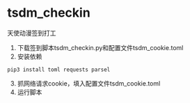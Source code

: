 # tsdm_checkin
天使动漫签到打工
1. 下载签到脚本tsdm_checkin.py和配置文件tsdm_cookie.toml
2. 安装依赖
```shell
pip3 install toml requests parsel
```
3. 抓网络请求cookie，填入配置文件tsdm_cookie.toml
4. 运行脚本
